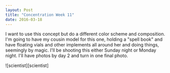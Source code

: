 ```yaml
---
layout: Post
title: "Concentration Week 11"
date: 2016-03-18
---
```


 

I want to use this concept but do a different color scheme and
composition. I'm going to have my cousin model for this one, holding a
"spell book" and have floating vials and other implements all around her
and doing things, seemingly by magic. I'll be shooting this either
Sunday night or Monday night. I'll have photos by day 2 and turn in one
final photo.

![scientist][scientist]

